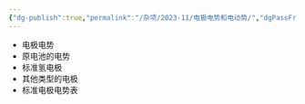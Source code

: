 ```yaml
---
{"dg-publish":true,"permalink":"/杂项/2023-11/电极电势和电动势/","dgPassFrontmatter":true}
---
```


- 电极电势
- 原电池的电势
- 标准氢电极
- 其他类型的电极
- 标准电极电势表